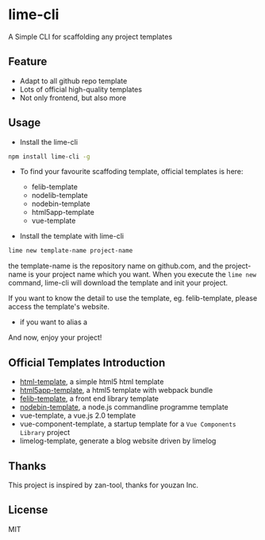 lime-cli
======
A Simple CLI for scaffolding any project templates

## Feature
* Adapt to all github repo template
* Lots of official high-quality templates
* Not only frontend, but also more

## Usage
* Install the lime-cli
``` bash
npm install lime-cli -g
```

* To find your favourite scaffoding template, official templates is here:

  * felib-template
  * nodelib-template
  * nodebin-template
  * html5app-template
  * vue-template

* Install the template with lime-cli
``` bash
lime new template-name project-name
```

the template-name is the repository name on github.com, and the project-name is your project name which you want.
When you execute the `lime new` command, lime-cli will download the template and init your project.

If you want to know the detail to use the template, eg. felib-template, please access the template's website.


* if you want to alias a 

And now, enjoy your project!



## Official Templates Introduction
* [html-template](https://github.com/cuiyongjian/html-template), a simple html5 html template
* [html5app-template](https://github.com/cuiyongjian/html5app-template), a html5 template with webpack bundle
* [felib-template](https://github.com/cuiyongjian/felib-template), a front end library template
* [nodebin-template](https://github.com/cuiyongjian/nodebin-template), a node.js commandline programme template
* vue-template, a vue.js 2.0 template
* vue-component-template, a startup template for a `Vue Components Library` project
* limelog-template, generate a blog website driven by limelog

## Thanks
This project is inspired by zan-tool, thanks for youzan Inc.

## License
MIT
